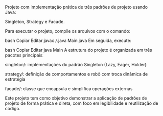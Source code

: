Projeto com implementação prática de três padrões de projeto usando Java:

Singleton, Strategy e Facade.

Para executar o projeto, compile os arquivos com o comando:

bash
Copiar
Editar
javac */*.java Main.java
Em seguida, execute:

bash
Copiar
Editar
java Main
A estrutura do projeto é organizada em três pacotes principais:

singleton/: implementações do padrão Singleton (Lazy, Eager, Holder)

strategy/: definição de comportamentos e robô com troca dinâmica de estratégia

facade/: classe que encapsula e simplifica operações externas

Este projeto tem como objetivo demonstrar a aplicação de padrões de projeto de forma prática e direta, com foco em legibilidade e reutilização de código.
